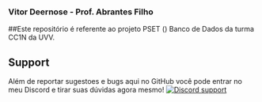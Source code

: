 ### Vitor Deernose - Prof. Abrantes Filho

##Este repositório é referente ao projeto PSET () Banco de Dados da turma CC1N da UVV.

## Support

Além de reportar sugestoes e bugs aqui no GitHub você pode entrar no meu Discord e tirar suas dúvidas agora mesmo!
[![Discord support](https://discordapp.com/api/guilds/789283433955852289/widget.png?style=banner2)](https://discord.gg/kWdJFzf4rj)
